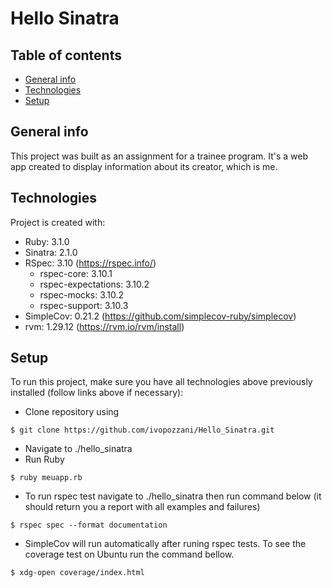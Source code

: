 # Hello Sinatra

## Table of contents
* [General info](#general-info)
* [Technologies](#technologies)
* [Setup](#setup)

## General info
This project was built as an assignment for a trainee program. It's a web app created to display information about its creator, which is me.
	
## Technologies
Project is created with:
* Ruby: 3.1.0
* Sinatra: 2.1.0
* RSpec: 3.10 (https://rspec.info/)
    - rspec-core: 3.10.1
    - rspec-expectations: 3.10.2
    - rspec-mocks: 3.10.2
    - rspec-support: 3.10.3
* SimpleCov: 0.21.2 (https://github.com/simplecov-ruby/simplecov)
* rvm: 1.29.12  (https://rvm.io/rvm/install)
	
## Setup
To run this project, make sure you have all technologies above previously installed (follow links above if necessary):

* Clone repository using

```
$ git clone https://github.com/ivopozzani/Hello_Sinatra.git

```
* Navigate to ./hello_sinatra
* Run Ruby

```
$ ruby meuapp.rb

```

* To run rspec test navigate to ./hello_sinatra then run command below (it should return you a report with all examples and failures)

```
$ rspec spec --format documentation

```

* SimpleCov will run automatically after runing rspec tests. To see the coverage test on Ubuntu run the command bellow.

```
$ xdg-open coverage/index.html

```
